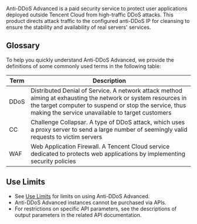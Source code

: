 [//]: # (chinagitpath:XXXXX)

  
Anti-DDoS Advanced is a paid security service to protect user applications deployed outside Tencent Cloud from high-traffic DDoS attacks. This product directs attack traffic to the configured anti-DDoS IP for cleansing to ensure the stability and availability of real servers' services.

## Glossary

To help you quickly understand Anti-DDoS Advanced, we provide the definitions of some commonly used terms in the following table:

| Term  | Description |
|-------| ----------------------------|
| DDoS | Distributed Denial of Service. A network attack method aiming at exhausting the network or system resources in the target computer to suspend or stop the service, thus making the service unavailable to target customers |
| CC | Challenge Collapsar. A type of DDoS attack, which uses a proxy server to send a large number of seemingly valid requests to victim servers |
| WAF | Web Application Firewall. A Tencent Cloud service dedicated to protects web applications by implementing security policies |

## Use Limits
- See [Use Limits](https://cloud.tencent.com/document/product/1014/31108) for limits on using Anti-DDoS Advanced.
- Anti-DDoS Advanced instances cannot be purchased via APIs.
- For restrictions on specific API parameters, see the descriptions of output parameters in the related API documentation.

